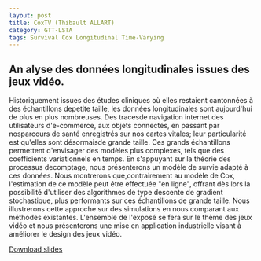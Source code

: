 ```yaml
---
layout: post
title: CoxTV (Thibault ALLART)
category: GTT-LSTA 
tags: Survival Cox Longitudinal Time-Varying
---
```


## An alyse des données longitudinales issues des jeux vidéo.

Historiquement issues des études cliniques où elles restaient cantonnées à des échantillons depetite taille, les données longitudinales sont aujourd'hui de plus en plus nombreuses. Des tracesde navigation internet des utilisateurs d'e-commerce, aux objets connectés, en passant par nosparcours de santé enregistrés sur nos cartes vitales; leur particularité est qu'elles sont désormaisde grande taille. Ces grands échantillons permettent d'envisager des modèles plus complexes, tels que des coefficients variationnels en temps. En s'appuyant sur la théorie des processus decomptage, nous présenterons un modèle de survie adapté à ces données. Nous montrerons que,contrairement au modèle de Cox, l'estimation de ce modèle peut être effectuée "en ligne", offrant dès lors la possibilité d'utiliser des algorithmes de type descente de gradient stochastique, plus performants sur ces échantillons de grande taille. Nous illustrerons cette approche sur des simulations en nous comparant aux méthodes existantes. L'ensemble de l'exposé se fera sur le thème des jeux vidéo et nous présenterons une mise en application industrielle visant à améliorer le design des jeux vidéo.

[Download slides](https://gttlsta.github.io/public/pdf/Thibault_Allart_2017_Analyse_de_donnees_longitudinales_YSP.pdf)
